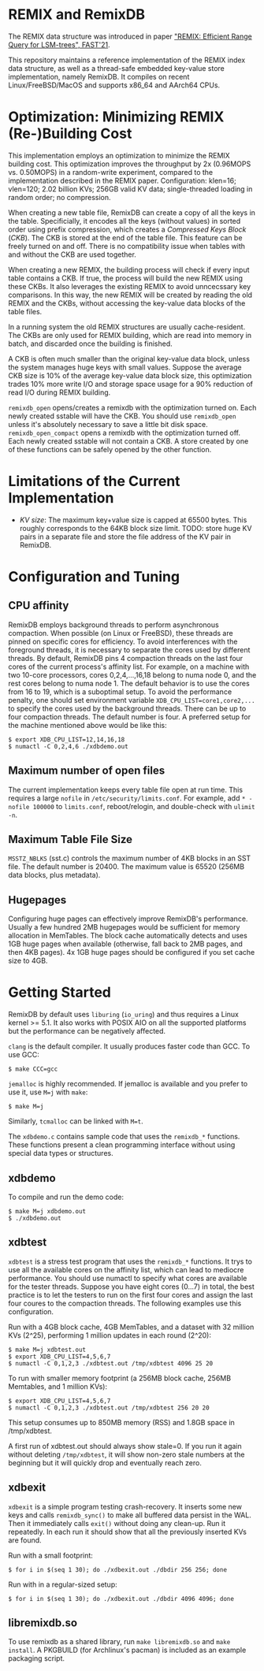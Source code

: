 # REMIX and RemixDB

The REMIX data structure was introduced in paper ["REMIX: Efficient Range Query for LSM-trees", FAST'21](https://www.usenix.org/conference/fast21/presentation/zhong).

This repository maintains a reference implementation of the REMIX index data structure,
as well as a thread-safe embedded key-value store implementation, namely RemixDB.
It compiles on recent Linux/FreeBSD/MacOS and supports x86\_64 and AArch64 CPUs.

# Optimization: Minimizing REMIX (Re-)Building Cost

This implementation employs an optimization to minimize the REMIX building cost.
This optimization improves the throughput by 2x (0.96MOPS vs. 0.50MOPS) in a random-write experiment, compared to the implementation described in the REMIX paper.
Configuration: klen=16; vlen=120; 2.02 billion KVs; 256GB valid KV data; single-threaded loading in random order; no compression.

When creating a new table file, RemixDB can create a copy of all the keys in the table.
Specificially, it encodes all the keys (without values) in sorted order using prefix compression, which creates a *Compressed Keys Block* (*CKB*).
The CKB is stored at the end of the table file.
This feature can be freely turned on and off. There is no compatibility issue when tables with and without the CKB are used together.

When creating a new REMIX, the building process will check if every input table contains a CKB.
If true, the process will build the new REMIX using these CKBs. It also leverages the existing REMIX to avoid unncecssary key comparisons.
In this way, the new REMIX will be created by reading the old REMIX and the CKBs, without accessing the key-value data blocks of the table files.

In a running system the old REMIX structures are usually cache-resident.
The CKBs are only used for REMIX building, which are read into memory in batch, and discarded once the building is finished.

A CKB is often much smaller than the original key-value data block, unless the system manages huge keys with small values.
Suppose the average CKB size is 10% of the average key-value data block size,
this optimization trades 10% more write I/O and storage space usage for a 90% reduction of read I/O during REMIX building.

`remixdb_open` opens/creates a remixdb with the optimization turned on. Each newly created sstable will have the CKB.
You should use `remixdb_open` unless it's absolutely necessary to save a little bit disk space.
`remixdb_open_compact` opens a remixdb with the optimization turned off. Each newly created sstable will not contain a CKB.
A store created by one of these functions can be safely opened by the other function.

# Limitations of the Current Implementation

* *KV size*: The maximum key+value size is capped at 65500 bytes.
This roughly corresponds to the 64KB block size limit.
TODO: store huge KV pairs in a separate file and store the file address of the KV pair in RemixDB.

# Configuration and Tuning

## CPU affinity
RemixDB employs background threads to perform asynchronous compaction.
When possible (on Linux or FreeBSD), these threads are pinned on specific cores for efficiency.
To avoid interferences with the foreground threads, it is necessary to separate the cores used by different threads.
By default, RemixDB pins 4 compaction threads on the last four cores of the current process's affinity list.
For example, on a machine with two 10-core processors, cores 0,2,4,...,16,18 belong to numa node 0,
and the rest cores belong to numa node 1.
The default behavior is to use the cores from 16 to 19, which is a suboptimal setup.
To avoid the performance penalty, one should set environment variable `XDB_CPU_LIST=core1,core2,...`
to specify the cores used by the background threads.
There can be up to four compaction threads. The default number is four.
A preferred setup for the machine mentioned above would be like this:

```
$ export XDB_CPU_LIST=12,14,16,18
$ numactl -C 0,2,4,6 ./xdbdemo.out
```

## Maximum number of open files
The current implementation keeps every table file open at run time.
This requires a large `nofile` in `/etc/security/limits.conf`.
For example, add `* - nofile 100000` to `limits.conf`, reboot/relogin, and double-check with `ulimit -n`.

## Maximum Table File Size
`MSSTZ_NBLKS` (sst.c) controls the maximum number of 4KB blocks in an SST file.  The default number is 20400.
The maximum value is 65520 (256MB data blocks, plus metadata).

## Hugepages

Configuring huge pages can effectively improve RemixDB's performance.
Usually a few hundred 2MB hugepages would be sufficient for memory allocation in MemTables.
The block cache automatically detects and uses 1GB huge pages when available (otherwise, fall back to 2MB pages, and then 4KB pages).
4x 1GB huge pages should be configured if you set cache size to 4GB.

# Getting Started

RemixDB by default uses `liburing` (`io_uring`) and thus requires a Linux kernel >= 5.1.
It also works with POSIX AIO on all the supported platforms but the performance can be negatively affected.

`clang` is the default compiler. It usually produces faster code than GCC. To use GCC:

    $ make CCC=gcc

`jemalloc` is highly recommended. If jemalloc is available and you prefer to use it, use `M=j` with `make`:

    $ make M=j

Similarly, `tcmalloc` can be linked with `M=t`.

The `xdbdemo.c` contains sample code that uses the `remixdb_*` functions.
These functions present a clean programming interface without using special data types or structures.

## xdbdemo
To compile and run the demo code:

    $ make M=j xdbdemo.out
    $ ./xdbdemo.out

## xdbtest

`xdbtest` is a stress test program that uses the `remixdb_*` functions.
It trys to use all the available cores on the affinity list, which can lead to mediocre performance.
You should use numactl to specify what cores are available for the tester threads.
Suppose you have eight cores (0...7) in total, the best practice is to let the testers to run on the first four cores and assign the last four coures to the compaction threads. The following examples use this configuration.

Run with a 4GB block cache, 4GB MemTables, and a dataset with 32 million KVs (2^25), performing 1 million updates in each round (2^20):

    $ make M=j xdbtest.out
    $ export XDB_CPU_LIST=4,5,6,7
    $ numactl -C 0,1,2,3 ./xdbtest.out /tmp/xdbtest 4096 25 20

To run with smaller memory footprint (a 256MB block cache, 256MB Memtables, and 1 million KVs):

    $ export XDB_CPU_LIST=4,5,6,7
    $ numactl -C 0,1,2,3 ./xdbtest.out /tmp/xdbtest 256 20 20

This setup consumes up to 850MB memory (RSS) and 1.8GB space in /tmp/xdbtest.

A first run of xdbtest.out should always show stale=0.
If you run it again without deleting `/tmp/xdbtest`,
it will show non-zero stale numbers at the beginning but it will quickly drop and eventually reach zero.

## xdbexit

`xdbexit` is a simple program testing crash-recovery.
It inserts some new keys and calls `remixdb_sync()` to make all buffered data persist in the WAL.
Then it immediately calls `exit()` without doing any clean-up.
Run it repeatedly. In each run it should show that all the previously inserted KVs are found.

Run with a small footprint:

    $ for i in $(seq 1 30); do ./xdbexit.out ./dbdir 256 256; done

Run with in a regular-sized setup:

    $ for i in $(seq 1 30); do ./xdbexit.out ./dbdir 4096 4096; done

## libremixdb.so

To use remixdb as a shared library, run `make libremixdb.so` and `make install`.
A PKGBUILD (for Archlinux's pacman) is included as an example packaging script.
